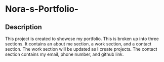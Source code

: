 # Nora-s-Portfolio-

## Description 

This project is created to showcse my portfolio. This is broken up into three sections. It contains an about me section, a work section, and a contact section. The work section will be updated as I create projects. The contact section contains my email, phone number, and github link. 
